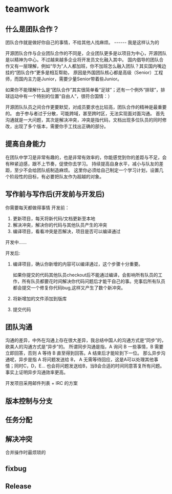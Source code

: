 # teamwork

## 什么是团队合作？

团队合作就是做好你自己的事情，不给其他人找麻烦。 ------ 我是这样认为的

开源团队合作与企业团队合作的不同是，企业团队更多是以项目为中心，开源团队是以精神为中心。不过越来越多企业将开发员文化融入其中。 国内倡导的团队合作又有一层理解，例如“华为”人人都加班，你不加班怎么融入团队？其实国内嘴边挂的“团队合作”更多是相互帮助， 原因是外国团队核心都是高级（Senior）工程师，而国内主力是Junior，需要少量Senior带着些Junior。

如果你不能理解什么是“团队合作”其实很简单看“足球”；还有一个例外“排球”，排球运动中有一个特别的位置“自由人”，很符合国情：）

开源团队队员之间合作更要默契，对成员要求也比较高，团队合作的精神是最重要的。 由于参与者过于分散，可能跨域，甚至跨时区，无法实现面对面沟通。 首先沟通就是一大问题，其次是解决冲突，冲突是指代码，文档出现多位队员的同时修改，出现了多个版本，需要你手工找出正确的部分。

## 提高自身能力

在团队中学习是非常有趣的，也是非常有效率的，你能感觉到你的差距与不足，会有种紧迫感，跟不上节奏，促使你去学习。 持续提高自身水平，减小与队友的差距，至少不会给团队纸制造麻烦。 这里你必须给自己制定一个学习计划，设置几个阶段性的目标，有必要把队友作为超越的对象。

## 写作前与写作后\(开发前与开发后\)

你需要每天都做得事情 开发前：

1. 更新项目，每天将新代码/文档更新至本地
2. 解决冲突，解决你的代码与其他队员产生的冲突
3. 编译项目，看看冲突是否解决，项目是否可以编译通过

开发中......

开发后:

1. 编译项目，确认你新增的内容可以编译通过，这个步骤十分重要。

   如果你提交的代码其他队员checkout后不能通过编译，会影响所有队员的工作，所有队员都要花时间解决你代码问题后才能干自己的事。完事后所有队员都会提交一个修复你代码bug,这样又产生了数个新冲突。

2. 将新增加的文件添加到版库
3. 提交代码

## 团队沟通

沟通的差异，中外在沟通上存在很大差异，我总结中国人的沟通方式是“同步”的，欧美人的沟通方式是“异步”的。 所谓同步沟通是指，A 询问 B 一些事情，B 需要立即回答，否则 A 等待 B 直至得到回答。A 结束后才能轮到下一位。 那么异步沟通呢，异步是指 A 将问题发送给 B， A 无需等待回应，这是A可以处理其他事情；同时C，D，E... 也会将问题发送给B，当B会合适的时间同意答复所有问题。 事实上证明异步沟通效率更高。

开发项目采用邮件列表 + IRC 的方案

## 版本控制与分支

## 任务分配

## 解决冲突

合并操作时最烦琐的

## fixbug

## Release

